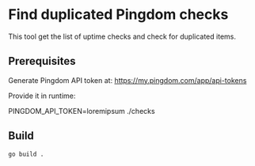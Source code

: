 # Find duplicated Pingdom checks

This tool get the list of uptime checks and check for duplicated items.

## Prerequisites

Generate Pingdom API token at: https://my.pingdom.com/app/api-tokens

Provide it in runtime:

PINGDOM_API_TOKEN=loremipsum ./checks

## Build

```
go build .
``` 
